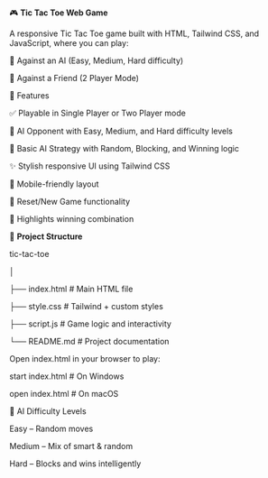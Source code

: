 
🎮 **Tic Tac Toe Web Game**

A responsive Tic Tac Toe game built with HTML, Tailwind CSS, and JavaScript, where you can play:

🧠 Against an AI (Easy, Medium, Hard difficulty)

👥 Against a Friend (2 Player Mode)

🚀 Features

✅ Playable in Single Player or Two Player mode

🤖 AI Opponent with Easy, Medium, and Hard difficulty levels

🧠 Basic AI Strategy with Random, Blocking, and Winning logic

✨ Stylish responsive UI using Tailwind CSS

📱 Mobile-friendly layout

🔁 Reset/New Game functionality

🎯 Highlights winning combination

📁 **Project Structure**

tic-tac-toe

│

├── index.html # Main HTML file

├── style.css # Tailwind + custom styles

├── script.js # Game logic and interactivity

└── README.md # Project documentation

Open index.html in your browser to play:

start index.html # On Windows

open index.html # On macOS

🧠 AI Difficulty Levels

Easy – Random moves

Medium – Mix of smart & random

Hard – Blocks and wins intelligently
